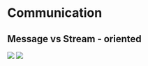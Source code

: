 # Communication

## Message vs Stream - oriented

<img src = "https://zeroslash.io/sites/default/files/inline-images/stream-oriented_0.png">

<img src = "https://zeroslash.io/sites/default/files/inline-images/message-oriented.png">
